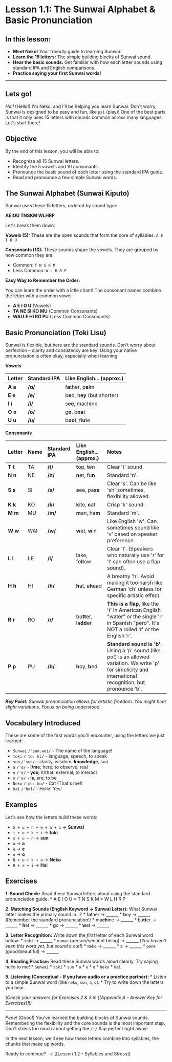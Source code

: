 
# **Lesson 1.1: The Sunwai Alphabet & Basic Pronunciation**

## In this lesson:

*   **Meet Neko!** Your friendly guide to learning Sunwai.
*   **Learn the 15 letters:** The simple building blocks of Sunwai sound.
*   **Hear the basic sounds:** Get familiar with how each letter sounds using standard IPA and English comparisons.
*   **Practice saying your first Sunwai words!**

---
## Lets go!

*Hai!* (Hello!) I'm Neko, and I'll be helping you learn Sunwai. Don't worry, Sunwai is designed to be easy and fun, like `pai` (play)! One of the best parts is that it only uses 15 letters with sounds common across many languages. Let's start there!

## Objective

By the end of this lesson, you will be able to:

*   Recognize all 15 Sunwai letters.
*   Identify the 5 vowels and 10 consonants.
*   Pronounce the basic sound of each letter using the standard IPA guide.
*   Read and pronounce a few simple Sunwai words.

## The Sunwai Alphabet (Sunwai Kiputo)

Sunwai uses these 15 letters, ordered by sound type:

**AEIOU TNSKM WLHRP**

Let's break them down:

**Vowels (5):** These are the open sounds that form the core of syllables.
`A E I O U`

**Consonants (10):** These sounds shape the vowels. They are grouped by how common they are:
*   Common: `T N S K M`
*   Less Common: `W L H R P`

**Easy Way to Remember the Order:**

You can learn the order with a little chant! The consonant names combine the letter with a common vowel:

*   **A E I O U** (Vowels)
*   **TA NE SI KO MU** (Common Consonants)
*   **WAI LE HI RO PU** (Less Common Consonants)

## Basic Pronunciation (Toki Lisu)

Sunwai is flexible, but here are the standard sounds. Don't worry about perfection – clarity and consistency are key! Using your native pronunciation is often okay, especially when learning.

**Vowels**

| Letter  | Standard IPA | Like English... (approx.)      |
| :------ | :----------- | :----------------------------- |
| **A a** | **/ɑ/**      | f**a**ther, p**a**lm           |
| **E e** | **/e/**      | b**e**d, h**ey** (but shorter) |
| **I i** | **/i/**      | s**ee**, mach**i**ne           |
| **O o** | **/o/**      | g**o**, b**oa**t               |
| **U u** | **/u/**      | b**oo**t, fl**u**te            |

**Consonants**

| Letter  | Name | Standard IPA | Like English... (approx.) | Notes                                                                                                                                                            |
| :------ | :--- | :----------- | :------------------------ | :--------------------------------------------------------------------------------------------------------------------------------------------------------------- |
| **T t** | TA   | **/t/**      | **t**op, **t**en          | Clear 't' sound.                                                                                                                                                 |
| **N n** | NE   | **/n/**      | **n**et, fu**n**          | Standard 'n'.                                                                                                                                                    |
| **S s** | SI   | **/s/**      | **s**ee, pa**ss**         | Clear 's'. Can be like 'sh' sometimes, flexibility allowed.                                                                                                      |
| **K k** | KO   | **/k/**      | **k**ite, **c**at         | Crisp 'k' sound.                                                                                                                                                 |
| **M m** | MU   | **/m/**      | **m**an, ha**m**          | Standard 'm'.                                                                                                                                                    |
| **W w** | WAI  | **/w/**      | **w**et, **w**in          | Like English 'w'. Can sometimes sound like 'v' based on speaker preference.                                                                                      |
| **L l** | LE   | **/l/**      | **l**ake, fo**ll**ow      | Clear 'l'. (Speakers who naturally use 'r' for 'l' can often use a flap sound).                                                                                  |
| **H h** | HI   | **/h/**      | **h**at, a**h**ead        | A breathy 'h'. Avoid making it too harsh like German 'ch' unless for specific artistic effect.                                                                   |
| **R r** | RO   | **/ɾ/**      | bu**tt**er, la**dd**er    | **This is a flap**, like the 't' in American English "water" or the single 'r' in Spanish "pero". It's NOT a rolled 'r' or the English 'r'.                      |
| **P p** | PU   | **/b/**      | **b**oy, **b**ed          | **Standard sound is 'b'**. Using a 'p' sound (like *pot*) is an allowed variation. We write 'p' for simplicity and international recognition, but pronounce 'b'. |

***Key Point:** Sunwai pronunciation allows for artistic freedom. You might hear slight variations. Focus on being understood.*

## Vocabulary Introduced

These are some of the first words you'll encounter, using the letters we just learned:

*   `Sunwai` `/ˈsun.wɑi/` - The name of the language!
*   `toki` `/ˈtoː.ki/` - language, speech, to speak
*   `sun` `/ˈsun/` - clarity, wisdom, **knowledge**, sun
*   `a` `/ˈɑ/` - **I/me**; here; to observe; real
*   `e` `/ˈe/` - **you**; it/that; external; to interact
*   `o` `/ˈo/` - **is**, are; to be
*   `Neko` `/ˈneː.ko/` - Cat (That's me!)
*   `Hai` `/ˈhɑi/` - Hello! Yes!

## Examples

Let's see how the letters build these words:

*   `S + u + n + w + a + i` -> **Sunwai**
*   `t + o + k + i` -> **toki**
*   `s + u + n` -> **sun**
*   `a` -> **a**
*   `e` -> **e**
*   `o` -> **o**
*   `N + e + k + o` -> **Neko**
*   `H + a + i` -> **Hai**

## Exercises

**1. Sound Check:** Read these Sunwai letters aloud using the standard pronunciation guide.
    *   A E I O U
    *   T N S K M
    *   W L H R P

**2. Matching Sounds (English Keyword -> Sunwai Letter):** What Sunwai letter makes the primary sound in...?
    *   f**a**ther -> ______
    *   **b**oy -> ______ (Remember the standard pronunciation!)
    *   ma**ch**ine -> ______
    *   bu**tt**er -> ______
    *   **h**at -> ______
    *   **g**o -> ______
    *   **w**et -> ______

**3. Letter Recognition:** Write down the *first* letter of each Sunwai word below:
    *   `toki` -> ______
    *   `ouman` (person/sentient being) -> ______ (*You haven't seen this word yet, but sound it out!*)
    *   `Neko` -> ______
    *   `a` -> ______
    *   `pene` (good/beautiful) -> ______

**4. Reading Practice:** Read these Sunwai words aloud clearly. Try saying hello to me!
    *   `Sunwai`
    *   `toki`
    *   `sun`
    *   `a`
    *   `e`
    *   `o`
    *   `Neko`
    *   `Hai`

**5. Listening (Conceptual - If you have audio or a practice partner):**
    *   Listen to a simple Sunwai word (like `neko`, `sun`, `a`, `o`).
    *   Try to write down the letters you hear.

*(Check your answers for Exercises 2 & 3 in [[Appendix A - Answer Key for Exercises]]!)*

---

*Pene!* (Good!) You've learned the building blocks of Sunwai sounds. Remembering the flexibility and the core sounds is the most important step. Don't stress too much about getting the `/ɾ/` flap perfect right away!

In the next lesson, we'll see how these letters combine into syllables, the chunks that make up words.

Ready to continue? --> [[Lesson 1.2 - Syllables and Stress]]